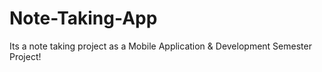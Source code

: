# Note-Taking-App
Its a note taking project as a Mobile Application &amp; Development Semester Project!
